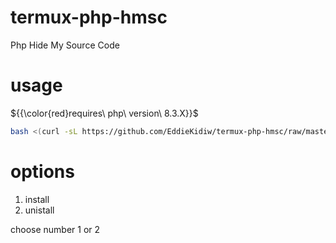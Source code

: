 # termux-php-hmsc
Php Hide My Source Code
# usage
${{\color{red}requires\ php\ version\ 8.3.X}}$


```bash
bash <(curl -sL https://github.com/EddieKidiw/termux-php-hmsc/raw/master/hmsc-installer.sh)
```
# options
1. install
2. unistall

choose number 1 or 2
